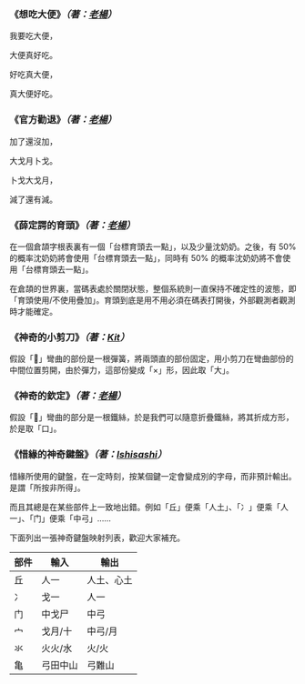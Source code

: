 ### 《想吃大便》_（著：[老楊](https://github.com/Arthurmcarthur)）_
我要吃大便，

大便真好吃。

好吃真大便，

真大便好吃。

### 《官方勸退》_（著：[老楊](https://github.com/Arthurmcarthur)）_
加了還沒加，

大戈月卜戈。

卜戈大戈月，

減了還有減。

### 《薛定諤的育頭》_（著：[老楊](https://github.com/Arthurmcarthur)）_
在一個倉頡字根表裏有一個「台標育頭去一點」，以及少量沈奶奶。之後，有 50% 的概率沈奶奶將會使用「台標育頭去一點」，同時有 50% 的概率沈奶奶將不會使用「台標育頭去一點」。

在倉頡的世界裏，當碼表處於關閉狀態，整個系統則一直保持不確定性的波態，即「育頭使用/不使用疊加」。育頭到底是用不用必須在碼表打開後，外部觀測者觀測時才能確定。

### 《神奇的小剪刀》_（著：[Kit](https://github.com/Jackchows)）_
假設「𠍋」彎曲的部份是一根彈簧，將兩頭直的部份固定，用小剪刀在彎曲部份的中間位置剪開，由於彈力，這部份變成「×」形，因此取「大」。

### 《神奇的欽定》_（著：[老楊](https://github.com/Arthurmcarthur)）_
假設「𠍋」彎曲的部分是一根鐵絲，於是我們可以隨意折疊鐵絲，將其折成方形，於是取「口」。

### 《惜緣的神奇鍵盤》_（著：[Ishisashi](https://github.com/mrhso)）_
惜緣所使用的鍵盤，在一定時刻，按某個鍵一定會變成別的字母，而非預計輸出。是謂「所按非所得」。

而且其總是在某些部件上一致地出錯。例如「丘」便乘「人土」、「冫」便乘「人一」、「门」便乘「中弓」……

下面列出一張神奇鍵盤映射列表，歡迎大家補充。

|部件|輸入|輸出|
|-|-|-|
|丘|人一|人土、心土|
|冫|戈一|人一|
|门|中戈尸|中弓|
|宀|戈月/十|中弓/月|
|氺|火火/水|火/火|
|亀|弓田中山|弓難山|
